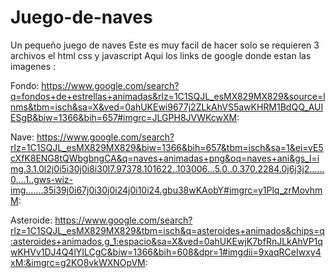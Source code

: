 # Juego-de-naves
Un pequeño juego de naves
Este es muy facil de hacer solo se requieren 3 archivos  el html css y javascript
Aqui los links de google donde  estan las imagenes :

Fondo: https://www.google.com/search?q=fondos+de+estrellas+animadas&rlz=1C1SQJL_esMX829MX829&source=lnms&tbm=isch&sa=X&ved=0ahUKEwi9677j2ZLkAhVS5awKHRM1BdQQ_AUIESgB&biw=1366&bih=657#imgrc=JLGPH8JVWKcwXM:

Nave:  https://www.google.com/search?rlz=1C1SQJL_esMX829MX829&biw=1366&bih=657&tbm=isch&sa=1&ei=vE5cXfK8ENG8tQWbgbngCA&q=naves+animadas+png&oq=naves+ani&gs_l=img.3.1.0l2j0i5i30j0i8i30l7.97378.101622..103006...5.0..0.370.2284.0j6j3j2......0....1..gws-wiz-img.......35i39j0i67j0i30j0i24j0i10i24.gbu38wKAobY#imgrc=y1Plq_zrMovhmM:

Asteroide: https://www.google.com/search?rlz=1C1SQJL_esMX829MX829&tbm=isch&q=asteroides+animados&chips=q:asteroides+animados,g_1:espacio&sa=X&ved=0ahUKEwjK7bfRnJLkAhVP1qwKHVv1DJ4Q4lYILCgC&biw=1366&bih=608&dpr=1#imgdii=9xaqRCeIwxy4xM:&imgrc=g2KO8vkWXNOpVM:
